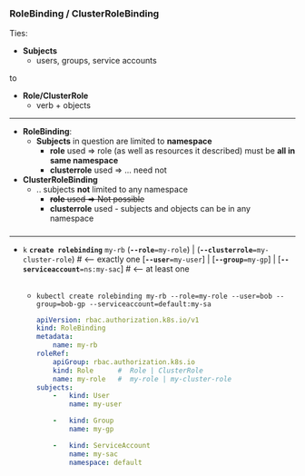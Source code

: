 ### RoleBinding / ClusterRoleBinding

Ties: 
- **Subjects** 
    - users, groups, service accounts

to 
- **Role/ClusterRole**    
    - verb + objects

-----
- **RoleBinding**: 
    - **Subjects** in question are limited to **namespace** 
        -  **role** used => role (as well as resources it described) must be **all in same namespace**
        - **clusterrole** used => ... need not
- **ClusterRoleBinding**
    - .. subjects **not** limited to any namespace 
        - ~~**role** used =>  Not possible~~
        - **clusterrole** used - subjects and objects can be in any namespace

###

---
- `k` **`create rolebinding`** `my-rb` 
(**`--role`**`=my-role`) | (**`--clusterrole`**`=my-cluster-role`)   # <-- exactly one
[**`--user`**`=my-user`] | [**`--group`**`=my-gp`] | [**`--serviceaccount`**`=ns:my-sac`]     # <-- at least one

    ##
    - `kubectl create rolebinding my-rb --role=my-role --user=bob --group=bob-gp --serviceaccount=default:my-sa`

        ```yaml
        apiVersion: rbac.authorization.k8s.io/v1
        kind: RoleBinding
        metadata:
            name: my-rb
        roleRef:
            apiGroup: rbac.authorization.k8s.io
            kind: Role      #  Role | ClusterRole
            name: my-role   #  my-role | my-cluster-role
        subjects:
            -   kind: User
                name: my-user

            -   kind: Group
                name: my-gp

            -   kind: ServiceAccount
                name: my-sac
                namespace: default
        ```




 





